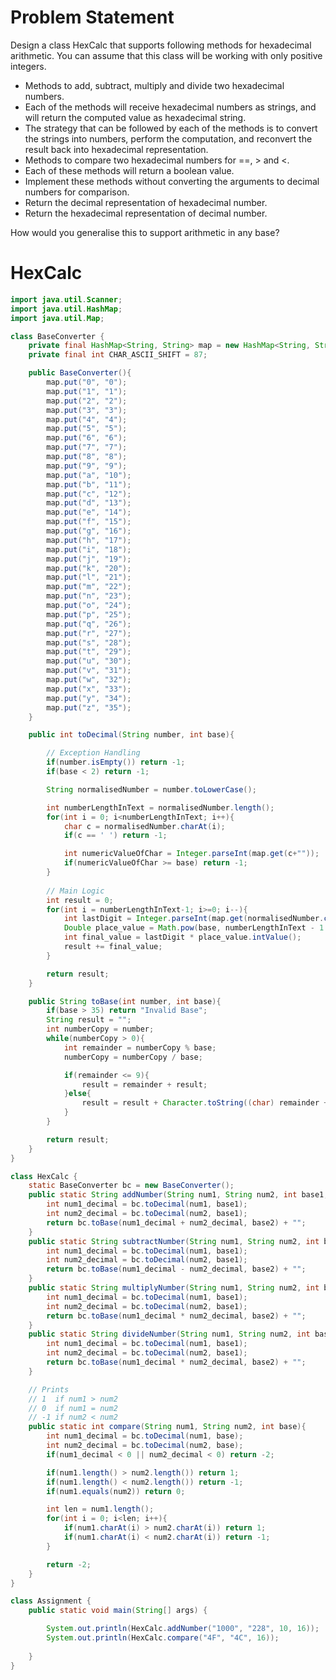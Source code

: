 # Problem Statement
Design a class HexCalc that supports following methods for hexadecimal arithmetic. 
You can assume that this class will be working with only positive integers.

- Methods to add, subtract, multiply and divide two hexadecimal numbers. 
- Each of the methods will receive hexadecimal numbers as strings, and will return the computed value as hexadecimal string. 
- The strategy that can be followed by each of the methods is to convert the strings into numbers, perform the computation, and reconvert the result back into hexadecimal representation.
- Methods to compare two hexadecimal numbers for ==, > and <. 
- Each of these methods will return a boolean value. 
- Implement these methods without converting the arguments to decimal numbers for comparison.
- Return the decimal representation of hexadecimal number.
- Return the hexadecimal representation of decimal number.

How would you generalise this to support arithmetic in any base?

# HexCalc

```java
import java.util.Scanner;
import java.util.HashMap;
import java.util.Map;

class BaseConverter {
	private final HashMap<String, String> map = new HashMap<String, String>();
	private final int CHAR_ASCII_SHIFT = 87;

	public BaseConverter(){
		map.put("0", "0");
		map.put("1", "1");
		map.put("2", "2");
		map.put("3", "3");
		map.put("4", "4");
		map.put("5", "5");
		map.put("6", "6");
		map.put("7", "7");
		map.put("8", "8");
		map.put("9", "9");
		map.put("a", "10");
		map.put("b", "11");
		map.put("c", "12");
		map.put("d", "13");
		map.put("e", "14");
		map.put("f", "15");
		map.put("g", "16");
		map.put("h", "17");
		map.put("i", "18");
		map.put("j", "19");
		map.put("k", "20");
		map.put("l", "21");
		map.put("m", "22");
		map.put("n", "23");
		map.put("o", "24");
		map.put("p", "25");
		map.put("q", "26");
		map.put("r", "27");
		map.put("s", "28");
		map.put("t", "29");
		map.put("u", "30");
		map.put("v", "31");
		map.put("w", "32");
		map.put("x", "33");
		map.put("y", "34");
		map.put("z", "35");
	}

	public int toDecimal(String number, int base){

		// Exception Handling
		if(number.isEmpty()) return -1;
		if(base < 2) return -1;

		String normalisedNumber = number.toLowerCase();

		int numberLengthInText = normalisedNumber.length();
		for(int i = 0; i<numberLengthInText; i++){
			char c = normalisedNumber.charAt(i);
			if(c == ' ') return -1;

			int numericValueOfChar = Integer.parseInt(map.get(c+""));
			if(numericValueOfChar >= base) return -1;
		}
		
		// Main Logic
		int result = 0;
		for(int i = numberLengthInText-1; i>=0; i--){
			int lastDigit = Integer.parseInt(map.get(normalisedNumber.charAt(i)+""));
			Double place_value = Math.pow(base, numberLengthInText - 1 - i);
			int final_value = lastDigit * place_value.intValue();
			result += final_value;
		}

		return result;
	}

	public String toBase(int number, int base){
		if(base > 35) return "Invalid Base";
		String result = "";
		int numberCopy = number;
		while(numberCopy > 0){
			int remainder = numberCopy % base;
			numberCopy = numberCopy / base;

			if(remainder <= 9){
				result = remainder + result;
			}else{
				result = result + Character.toString((char) remainder + CHAR_ASCII_SHIFT);
			}
		}

		return result;
	}
}

class HexCalc {
	static BaseConverter bc = new BaseConverter();
	public static String addNumber(String num1, String num2, int base1, int base2){
		int num1_decimal = bc.toDecimal(num1, base1);
		int num2_decimal = bc.toDecimal(num2, base1);
		return bc.toBase(num1_decimal + num2_decimal, base2) + "";
	}
	public static String subtractNumber(String num1, String num2, int base1, int base2){
		int num1_decimal = bc.toDecimal(num1, base1);
		int num2_decimal = bc.toDecimal(num2, base1);
		return bc.toBase(num1_decimal - num2_decimal, base2) + "";
	}
	public static String multiplyNumber(String num1, String num2, int base1, int base2){
		int num1_decimal = bc.toDecimal(num1, base1);
		int num2_decimal = bc.toDecimal(num2, base1);
		return bc.toBase(num1_decimal * num2_decimal, base2) + "";
	}
	public static String divideNumber(String num1, String num2, int base1, int base2){
		int num1_decimal = bc.toDecimal(num1, base1);
		int num2_decimal = bc.toDecimal(num2, base1);
		return bc.toBase(num1_decimal * num2_decimal, base2) + "";
	}

	// Prints 
	// 1  if num1 > num2
	// 0  if num1 = num2
	// -1 if num2 < num2
	public static int compare(String num1, String num2, int base){
		int num1_decimal = bc.toDecimal(num1, base);
		int num2_decimal = bc.toDecimal(num2, base);
		if(num1_decimal < 0 || num2_decimal < 0) return -2;

		if(num1.length() > num2.length()) return 1;
		if(num1.length() < num2.length()) return -1;
		if(num1.equals(num2)) return 0;

		int len = num1.length();
		for(int i = 0; i<len; i++){
			if(num1.charAt(i) > num2.charAt(i)) return 1;
			if(num1.charAt(i) < num2.charAt(i)) return -1;
		}

		return -2;
	}
}

class Assignment {
	public static void main(String[] args) {

		System.out.println(HexCalc.addNumber("1000", "228", 10, 16));
		System.out.println(HexCalc.compare("4F", "4C", 16));
		
	}
}
```
